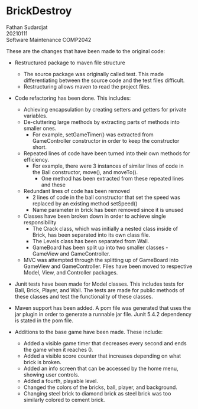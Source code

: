 # BrickDestroy

Fathan Sudardjat <br> 
20210111 <br>
Software Maintenance COMP2042

These are the changes that have been made to the original code:

- Restructured package to maven file structure
    - The source package was originally called test. This made differentiating between the source code and the test files difficult.
    - Restructuring allows maven to read the project files.
  

- Code refactoring has been done. This includes:
    - Achieving encapsulation by creating setters and getters for private variables.
    - De-cluttering large methods by extracting parts of methods into smaller ones.
      - For example, setGameTimer() was extracted from GameController constructor in order to keep the constructor short.
    - Repeated lines of code have been turned into their own methods for efficiency.
      - For example, there were 3 instances of similar lines of code in the Ball constructor, move(), and moveTo().
        - One method has been extracted from these repeated lines and these
    - Redundant lines of code has been removed
      - 2 lines of code in the ball constructor that set the speed was replaced by an existing method setSpeed()
      - Name parameter in brick has been removed since it is unused
  - Classes have been broken down in order to achieve single responsibility
      - The Crack class, which was initially a nested class inside of Brick, has been separated into its own class file.
      - The Levels class has been separated from Wall.
      - GameBoard has been split up into two smaller classes - GameView and GameController.
  - MVC was attempted through the splitting up of GameBoard into GameView and GameController. Files have been moved to respective Model, View, and Controller packages.
  

- Junit tests have been made for Model classes. This includes tests for Ball, Brick, Player, and Wall.
The tests are made for public methods of these classes and test the functionality of these classes.
  
- Maven support has been added. A pom file was generated that uses the jar plugin in order to generate a runnable jar file. 
Junit 5.4.2 dependency is stated in the pom file.
  

- Additions to the base game have been made. These include:
  - Added a visible game timer that decreases every second and ends the game when it reaches 0.
  - Added a visible score counter that increases depending on what brick is broken. 
  - Added an info screen that can be accessed by the home menu, showing user controls.
  - Added a fourth, playable level.
  - Changed the colors of the bricks, ball, player, and background.  
  - Changing steel brick to diamond brick as steel brick was too similarly colored to cement brick.
    


